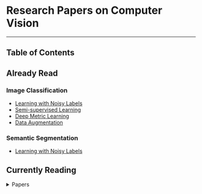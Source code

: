 # Research Papers on Computer Vision
---

## Table of Contents

## Already Read

### Image Classification
- [Learning with Noisy Labels](https://github.com/Loy-rh/paper_notes/blob/main/chapters/ImageClassification/learning_with_noisy_labels.md)
- [Semi-supervised Learning](https://github.com/Loy-rh/paper_notes/blob/main/chapters/ImageClassification/semi-supervised_learning.md)
- [Deep Metric Learning](https://github.com/Loy-rh/paper_notes/blob/main/chapters/ImageClassification/deep_metric_learning.md)
- [Data Augmentation](https://github.com/Loy-rh/paper_notes/blob/main/chapters/ImageClassification/data_augmentation.md)

[//]: # (- [Adversarial Training]&#40;https://github.com/Loy-rh/paper_notes/blob/main/chapters/ImageClassification/adversarial_training.md&#41;)

### Semantic Segmentation
- [Learning with Noisy Labels](https://github.com/Loy-rh/paper_notes/blob/main/chapters/SemanticSegmentation/learning_with_noisy_labels.md)

## Currently Reading

<details><summary>Papers</summary>

[//]: # (### Title &#40;Conference or Journal&#41;)

[//]: # ()
[//]: # ([[Paper]]&#40;&#41;)

[//]: # ([[Code]]&#40;&#41;)

[//]: # ([[bibtex]]&#40;&#41;)

### Over-Training with Mixup May Hurt Generalization (ICLR2023)
[[Paper]](https://openreview.net/pdf?id=JmkjrlVE-DG)
[[bibtex]](https://openreview.net/forum?id=JmkjrlVE-DG#)

### Rethinking the Augmentation Module in Contrastive Learning: Learning Hierarchical Augmentation Invariance With Expanded Views (CVPR2022)
[[Paper]](https://openaccess.thecvf.com/content/CVPR2022/papers/Zhang_Rethinking_the_Augmentation_Module_in_Contrastive_Learning_Learning_Hierarchical_Augmentation_CVPR_2022_paper.pdf)
[[bibtex]](https://openaccess.thecvf.com/content/CVPR2022/html/Zhang_Rethinking_the_Augmentation_Module_in_Contrastive_Learning_Learning_Hierarchical_Augmentation_CVPR_2022_paper.html)
</details>